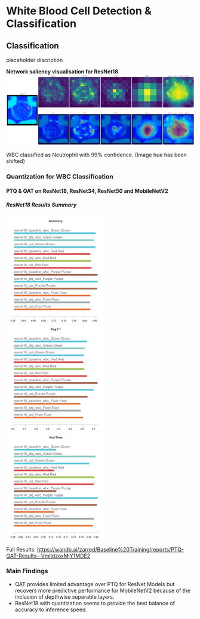 # White Blood Cell Detection & Classification

## Classification
placeholder discription

**Network saliency visualisation for ResNet18**
<img src="Media/saliency_vis.png" width="900" alt="saliency" />

WBC classified as Neutrophil with 99% confidence.
(Image hue has been shifted)

### Quantization for WBC Classification

#### PTQ & QAT on ResNet18, ResNet34, ResNet50 and MobileNetV2
##### ResNet18 Results Summary
<p float="left">
<img src="Charts/Section-1-Panel-3-1la8vceuj.png" width="265" alt="Acc"/>
<img src="Charts/Section-1-Panel-2-i4cwouhu7.png" width="265" alt="F1"/>
<img src="Charts/Section-3-Panel-1-fy2s98k31.png" width="265" alt="acc_time"/>
</p>

Full Results: https://wandb.ai/zarred/Baseline%20Training/reports/PTQ-QAT-Results--VmlldzoxMjY1MDE2

### Main Findings
- QAT provides limited advantage over PTQ for ResNet Models but recovers more predictive performance for MobileNetV2 because of the inclusion of depthwise seperable layers.
- ResNet18 with quantization seems to provide the best balance of accuracy to inference speed.
